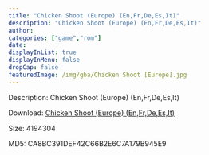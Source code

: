 ```yaml
---
title: "Chicken Shoot (Europe) (En,Fr,De,Es,It)"
description: "Chicken Shoot (Europe) (En,Fr,De,Es,It)"
author: 
categories: ["game","rom"]
date: 
displayInList: true
displayInMenu: false
dropCap: false
featuredImage: /img/gba/Chicken Shoot [Europe].jpg
---
```


Description: Chicken Shoot (Europe) (En,Fr,De,Es,It)

Download: <a style="text-decoration:underline;" href="https://mega.nz/#!rTRk3I5D!5KtF_WwXCpJ5sbagR-urshP32PXh8BBef7TomWn1bmA" target = "_blank" rel = "nofollow" > Chicken Shoot (Europe) (En,Fr,De,Es,It)</a>

Size: 4194304

MD5: CA8BC391DEF42C66B2E6C7A179B945E9


